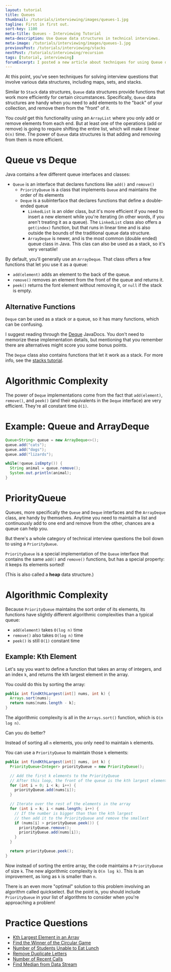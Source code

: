 ```yaml
---
layout: tutorial
title: Queues
thumbnail: /tutorials/interviewing/images/queues-1.jpg
tagline: First in first out.
sort-key: 1100
meta-title: Queues - Interviewing Tutorial
meta-description: Use Queue data structures in technical interviews.
meta-image: /tutorials/interviewing/images/queues-1.jpg
previousPost: /tutorials/interviewing/stacks
nextPost: /tutorials/interviewing/recursion
tags: [tutorial, interviewing]
forumExcerpt: I posted a new article about techniques for using Queue data structures in technical interviews.
---
```


At this point, you've seen techniques for solving interview questions that involve various data structures, including maps, sets, and stacks.

Similar to `Stack` data structures, `Queue` data structures provide functions that work more efficiently for certain circumstances. Specifically, `Queue` data structures are handy when you need to add elements to the "back" of your collection, and remove them from the "front" of it.

You _could_ get this functionality using an `ArrayList` where you only add or remove elements from each end. But at least one of the operations (add or remove) is going to require shifting the entire list, which will make it linear `O(n)` time. The power of `Queue` data structures is that adding and removing from them is more efficient.

# Queue vs Deque

Java contains a few different queue interfaces and classes:

- `Queue` is an interface that declares functions like `add()` and `remove()`
  - `PriorityQueue` is a class that implements `Queue` and maintains the order of its elements
  - `Deque` is a subinterface that declares functions that define a double-ended queue
    - `LinkedList` is an older class, but it's more efficient if you need to insert a new element while you're iterating (in other words, if you aren't treating it as a queue). The `LinkedList` class also offers a `get(index)` function, but that runs in linear time and is also outside the bounds of the traditional queue data structure.
    - `ArrayDeque` is newer, and is the most common (double ended) queue class in Java. This clas can also be used as a stack, so it's very versatile!

By default, you'll generally use an `ArrayDeque`. That class offers a few functions that let you use it as a queue:

- `add(element)` adds an element to the back of the queue.
- `remove()` removes an element from the front of the queue and returns it.
- `peek()` returns the font element without removing it, or `null` if the stack is empty.

## Alternative Functions

`Deque` can be used as a stack or a queue, so it has many functions, which can be confusing.

I suggest reading through the [Deque](https://docs.oracle.com/javase/8/docs/api/java/util/Deque.html) JavaDocs. You don't need to memorize these implementation details, but mentioning that you remember there are alternatives might score you some bonus points.

The `Deque` class also contains functions that let it work as a stack. For more info, see the [stacks tutorial](/tutorials/interviewing/stacks).

# Algorithmic Complexity

The power of `Deque` implementations come from the fact that `add(element)`, `remove()`, and `peek()` (and their equivalents in the `Deque` interface) are very efficient. They're all constant time `O(1)`.

# Example: Queue and ArrayDeque

```java
Queue<String> queue = new ArrayDeque<>();
queue.add("cats");
queue.add("dogs");
queue.add("lizards");

while(!queue.isEmpty()) {
  String animal = queue.remove();
  System.out.println(animal);
}
```

# PriorityQueue

Queues, more specifically the `Queue` and `Deque` interfaces and the `ArrayDeque` class, are handy by themselves. Anytime you need to maintain a list and continuously add to one end and remove from the other, chances are a queue can help you.

But there's a whole category of technical interview questions the boil down to using a `PriorityQueue`.

`PriorityQueue` is a special implementation of the `Queue` interface that contains the same `add()` and `remove()` functions, but has a special property: it keeps its elements sorted!

(This is also called a **heap** data structure.)

# Algorithmic Complexity

Because `PriorityQueue` maintains the sort order of its elements, its functions have slightly different algorithmic complexities than a typical queue:

- `add(element)` takes `O(log n)` time
- `remove()` also takes `O(log n)` time
- `peek()` is still `O(1)` constant time

## Example: Kth Element

Let's say you want to define a function that takes an array of integers, and an index `k`, and returns the kth largest element in the array.

You could do this by sorting the array:

```java
public int findKthLargest(int[] nums, int k) {
  Arrays.sort(nums);
  return nums[nums.length - k];
}
```

The algorithmic complexity is all in the `Arrays.sort()` function, which is `O(n log n)`.

Can you do better?

Instead of sorting all `n` elements, you only need to maintain `k` elements.

You can use a `PriorityQueue` to maintain those `k` elements:

```java
public int findKthLargest(int[] nums, int k) {
  PriorityQueue<Integer> priorityQueue = new PriorityQueue();

  // Add the first k elements to the PriorityQueue
  // After this loop, the front of the queue is the kth largest element so far
  for (int i = 0; i < k; i++) {
    priorityQueue.add(nums[i]);
  }

  // Iterate over the rest of the elements in the array
  for (int i = k; i < nums.length; i++) {
    // If the number is bigger than than the kth largest
    // then add it to the PriorityQueue and remove the smallest
    if (nums[i] > priorityQueue.peek()) {
      priorityQueue.remove();
      priorityQueue.add(nums[i]);
    }
  }

  return priorityQueue.peek();
}
```

Now instead of sorting the entire array, the code maintains a `PriorityQueue` of size `k`. The new algorithmic complexity is `O(n log k)`. This is an improvement, as long as `k` is smaller than `n`.

There is an even more "optimal" solution to this problem involving an algorithm called quickselect. But the point is, you should include `PriorityQueue` in your list of algorithms to consider when you're approaching a problem!

# Practice Questions

- [Kth Largest Element in an Array](https://leetcode.com/problems/kth-largest-element-in-an-array/)
- [Find the Winner of the Circular Game](https://leetcode.com/problems/find-the-winner-of-the-circular-game/)
- [Number of Students Unable to Eat Lunch](https://leetcode.com/problems/number-of-students-unable-to-eat-lunch/)
- [Remove Duplicate Letters](https://leetcode.com/problems/remove-duplicate-letters/)
- [Number of Recent Calls](https://leetcode.com/problems/number-of-recent-calls/)
- [Find Median from Data Stream](https://leetcode.com/problems/find-median-from-data-stream/)
